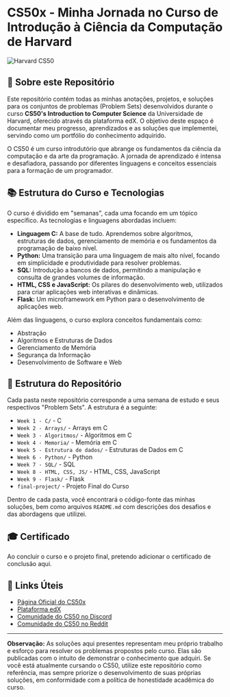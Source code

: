 # CS50x - Minha Jornada no Curso de Introdução à Ciência da Computação de Harvard

![Harvard CS50](https://i.imgur.com/x06w439.png)

## 📖 Sobre este Repositório

Este repositório contém todas as minhas anotações, projetos, e soluções para os conjuntos de problemas (Problem Sets) desenvolvidos durante o curso **CS50's Introduction to Computer Science** da Universidade de Harvard, oferecido através da plataforma edX. O objetivo deste espaço é documentar meu progresso, aprendizados e as soluções que implementei, servindo como um portfólio do conhecimento adquirido.

O CS50 é um curso introdutório que abrange os fundamentos da ciência da computação e da arte da programação. A jornada de aprendizado é intensa e desafiadora, passando por diferentes linguagens e conceitos essenciais para a formação de um programador.

## 📚 Estrutura do Curso e Tecnologias

O curso é dividido em "semanas", cada uma focando em um tópico específico. As tecnologias e linguagens abordadas incluem:

-   **Linguagem C:** A base de tudo. Aprendemos sobre algoritmos, estruturas de dados, gerenciamento de memória e os fundamentos da programação de baixo nível.
-   **Python:** Uma transição para uma linguagem de mais alto nível, focando em simplicidade e produtividade para resolver problemas.
-   **SQL:** Introdução a bancos de dados, permitindo a manipulação e consulta de grandes volumes de informação.
-   **HTML, CSS e JavaScript:** Os pilares do desenvolvimento web, utilizados para criar aplicações web interativas e dinâmicas.
-   **Flask:** Um microframework em Python para o desenvolvimento de aplicações web.

Além das linguagens, o curso explora conceitos fundamentais como:

-   Abstração
-   Algoritmos e Estruturas de Dados
-   Gerenciamento de Memória
-   Segurança da Informação
-   Desenvolvimento de Software e Web

## 📁 Estrutura do Repositório

Cada pasta neste repositório corresponde a uma semana de estudo e seus respectivos "Problem Sets". A estrutura é a seguinte:

-   `Week 1 - C/` - C
-   `Week 2 - Arrays/` - Arrays em C
-   `Week 3 - Algoritmos/` - Algoritmos em C
-   `Week 4 - Memoria/` - Memória em C
-   `Week 5 - Estrutura de dados/` - Estruturas de Dados em C
-   `Week 6 - Python/` - Python
-   `Week 7 - SQL/` - SQL
-   `Week 8 - HTML, CSS, JS/` - HTML, CSS, JavaScript
-   `Week 9 - Flask/` - Flask
-   `final-project/` - Projeto Final do Curso

Dentro de cada pasta, você encontrará o código-fonte das minhas soluções, bem como arquivos `README.md` com descrições dos desafios e das abordagens que utilizei.

## 🎓 Certificado

Ao concluir o curso e o projeto final, pretendo adicionar o certificado de conclusão aqui.

## 🔗 Links Úteis

-   [Página Oficial do CS50x](https://cs50.harvard.edu/x/2024/)
-   [Plataforma edX](https://www.edx.org/course/introduction-computer-science-harvardx-cs50x)
-   [Comunidade do CS50 no Discord](https://discord.gg/cs50)
-   [Comunidade do CS50 no Reddit](https://www.reddit.com/r/cs50/)

---

**Observação:** As soluções aqui presentes representam meu próprio trabalho e esforço para resolver os problemas propostos pelo curso. Elas são publicadas com o intuito de demonstrar o conhecimento que adquiri. Se você está atualmente cursando o CS50, utilize este repositório como referência, mas sempre priorize o desenvolvimento de suas próprias soluções, em conformidade com a política de honestidade acadêmica do curso.
